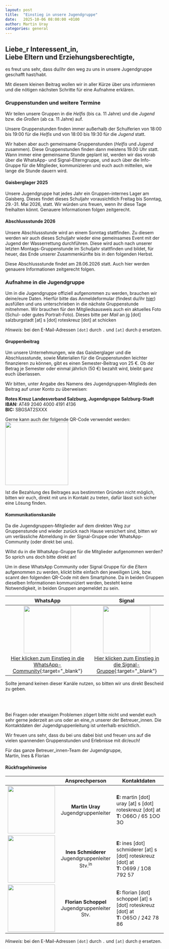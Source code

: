 ```yaml
---
layout: post
title:  "Einstieg in unsere Jugendgruppe"
date:   2025-10-06 08:00:00 +0100
author: Martin Uray
categories: general
---
```


## Liebe_r Interessent_in,<br>Liebe Eltern und Erziehungsberechtigte,

es freut uns sehr, dass du/ihr den weg zu uns in unsere Jugendgruppe geschafft
hast/habt.

Mit diesem kleinen Beitrag wollen wir in aller Kürze über uns informieren und
die nötigen nächsten Schritte für eine Aufnahme erklären.


### Gruppenstunden und weitere Termine
Wir teilen unsere Gruppen in die _Helfis_ (bis ca. 11 Jahre) und die _Jugend_ bzw. die _Großen_ 
(ab ca. 11 Jahre) auf.

Unsere Gruppenstunden finden immer außerhalb der Schulferien von 
18:00 bis 19:00 für die _Helfis_ und von 18:00 bis 19:30 für die _Jugend_ statt.

Wir haben aber auch gemeinsame Gruppenstunden (_Helfis_ und _Jugend_ zusammen).
Diese Gruppenstunden finden dann meistens 19.00 Uhr statt.
Wann immer eine gemeinsame Stunde geplant ist, werden wir das vorab 
über die WhatsApp- und Signal-Elterngruppe, und auch über die Info-Gruppe für 
die Mitglieder, kommunizieren und euch auch mitteilen, wie lange die Stunde 
dauern wird. 


#### Gaisberglager 2025

Unsere Jugendgruppe hat jedes Jahr ein Gruppen-internes Lager am Gaisberg.
Dieses findet dieses Schuljahr vorausichtlich Freitag 
bis Sonntag, 29.-31. Mai 2026, statt. 
Wir würden uns freuen, wenn ihr diese Tage freihalten könnt. Genauere Informationen 
folgen zeitgerecht.


#### Abschlussstunde 2026

Unsere Abschlussstunde wird an einem Sonntag stattfinden. Zu diesem werden wir
auch dieses Schuljahr wieder eine gemeinsames
Event mit der Jugend der Wasserrettung durchführen. Diese wird auch 
nach unserer letzten Montags-Gruppenstunde im Schuljahr stattfinden und bildet, 
für heuer, das Ende unserer Zusammenkünfte bis in den folgenden Herbst.

Diese Abschlussstunde findet am 28.06.2026 statt. Auch hier werden genauere Informationen 
zeitgerecht folgen.


### Aufnahme in die Jugendgruppe
Um in die Jugendgruppe offiziell aufgenommen zu werden, brauchen wir deine/eure Daten. 
Hierfür bitte das Anmeldeformular (findest du/ihr 
[hier](https://www.red-angels.at/assets/Anmeldeformular_Jugendgruppe.pdf)) ausfüllen
und uns unterschrieben in die nächste Gruppenstunde mitnehmen.
Wir brauchen für den Mitgliedsausweis auch ein aktuelles Foto (Schul- oder gutes Portrait-Foto). 
Dieses bitte per _Mail_ an jg [dot] salzburgstadt [at] s [dot] roteskreuz [dot] at
schicken

_Hinweis:_ bei den E-Mail-Adressen `[dot]` durch `.` und `[at]` durch `@` ersetzen.


#### Gruppenbeitrag
Um unsere Unternehmungen, wie das Gaisberglager und die Abschlussstunde, 
sowie Materialien für die Gruppenstunden leichter finanzieren zu können, 
gibt es einen Semester-Beitrag von 25 €. Ob der Betrag je 
Semester oder einmal jährlich (50 €) bezahlt wird, bleibt ganz euch überlassen. 

Wir bitten, unter Angabe des Namens des Jugendgruppen-Mitglieds den Beitrag 
auf unser Konto zu überweisen: 

**Rotes Kreuz Landesverband Salzburg, Jugendgruppe Salzburg-Stadt**<br>
**IBAN:**  AT49 2040 4000 4191 4136<br>
**BIC:**   SBGSAT2SXXX

Gerne kann auch der folgende QR-Code verwendet werden:<br>
<img src="https://www.red-angels.at/assets/gruppenbeitrag_qr.png" width="200" />

Ist die Bezahlung des Beitrages aus bestimmten Gründen nicht möglich, bitten wir 
euch, direkt mit uns in Kontakt zu treten, dafür lässt sich sicher eine Lösung 
finden.

#### Kommunikationskanäle
Da die Jugendgruppen-Mitglieder auf dem direkten Weg zur Gruppenstunde und 
wieder zurück nach Hause versichert sind, bitten wir um verlässliche Abmeldung 
in der Signal-Gruppe oder WhatsApp-Community (oder direkt bei uns).

Willst du in die WhatsApp-Gruppe für die Mitglieder aufgenommen werden? So sprich
uns doch bitte direkt an!

Um in diese WhatsApp Community oder Signal Gruppe für die _Eltern_ aufgenommen zu werden, 
klickt bitte 
einfach den jeweiligen Link, bzw.  scannt den folgenden QR-Code mit dem 
Smartphone. Da in beiden Gruppen dieselben Informationen kommuniziert werden, 
besteht keine Notwendigkeit, in beiden Gruppen angemeldet zu sein.

| WhatsApp | Signal |
|:---:|:---:|
| <img src="{{site.image-path}}/assets/wa_qr25.png" width="150" /> | <img src="{{site.image-path}}/assets/sg_qr.png" width="150" /> |
| [Hier klicken zum Einstieg in die WhatsApp-Community](https://chat.whatsapp.com/Cd810rCrkfsB06GQdDpcn9){:target="_blank"} | [Hier klicken zum Einstieg in die Signal-Gruppe](https://signal.group/#CjQKIPg5RawmK9AHhjp-Hj8mtpDe5e_WVObgzU-8KaLJkqEtEhD53kMkVMzHtk-MX17qRd3z){:target="_blank"} |


Sollte jemand keinen dieser Kanäle nutzen, so bitten wir uns direkt Bescheid zu geben.

<br><br><br>
Bei Fragen oder etwaigen Problemen zögert bitte nicht und wendet euch sehr gerne 
jederzeit an uns oder an eine\_n unserer der Betreuer\_innen. Die Kontaktdaten der
Jugendgruppenleitung ist unterhalb ersichtlich.


Wir freuen uns sehr, dass du bei uns dabei bist und freuen uns auf die vielen spannenden Gruppenstunden und Erlebnisse mit dir/euch!<br>

Für das ganze Betreuer_innen-Team der Jugendgruppe,<br>
   Martin, Ines & Florian

#### Rückfragehinweise

|  | Ansprechperson | Kontaktdaten |
|---|:---:|---|
| <img src="https://www.fh-salzburg.ac.at/fileadmin/_processed_/8/6/csm_36417_a3b98b9b6c.jpg" width="150" /> | **Martin Uray**<br>Jugendgruppenleiter | **E:** martin [dot] uray [at] s [dot] roteskreuz [dot] at <br> **T:** O66O / 65 1OO 3O |
| <img src="{{site.image-path}}/assets/ines.jpeg" width="150" /> | **Ines Schmiderer**<br>Jugendgruppenleiter Stv.<sup>in</sup> | **E:** ines [dot] schmiderer [at] s [dot] roteskreuz [dot] at <br> **T:** O699 / 1O8 792 57 |
| <img src="{{site.image-path}}/assets/florian.jpeg" width="150" /> | **Florian Schoppel**<br>Jugendgruppenleiter Stv. | **E:** florian [dot] schoppel [at] s [dot] roteskreuz [dot] at <br> **T:** O65O / 242 78 86 |

_Hinweis:_ bei den E-Mail-Adressen `[dot]` durch `.` und `[at]` durch `@` ersetzen.
